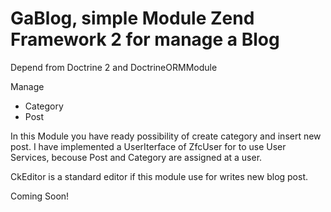 # GaBlog, simple Module Zend Framework 2 for manage a Blog

Depend from Doctrine 2 and DoctrineORMModule

Manage
* Category
* Post

In this Module you have ready possibility of create category and insert new post.
I have implemented a UserIterface of ZfcUser for to use User Services, becouse
Post and Category are assigned at a user.

CkEditor is a standard editor if this module use for writes new blog post.

Coming Soon!
